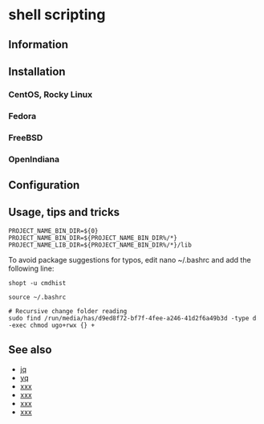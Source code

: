 # shell scripting

## Information

## Installation

### CentOS, Rocky Linux

### Fedora

### FreeBSD

### OpenIndiana

## Configuration

## Usage, tips and tricks

```shell
PROJECT_NAME_BIN_DIR=${0}
PROJECT_NAME_BIN_DIR=${PROJECT_NAME_BIN_DIR%/*}
PROJECT_NAME_LIB_DIR=${PROJECT_NAME_BIN_DIR%/*}/lib
```

To avoid package suggestions for typos, edit nano ~/.bashrc and add the following line:

	shopt -u cmdhist

```shell
source ~/.bashrc
```

```shell
# Recursive change folder reading
sudo find /run/media/has/d9ed8f72-bf7f-4fee-a246-41d2f6a49b3d -type d -exec chmod ugo+rwx {} +
```

## See also

* [jq](https://jqlang.github.io/jq/)
* [yq](https://github.com/mikefarah/yq)
* [xxx](xxxx)
* [xxx](xxxx)
* [xxx](xxxx)
* [xxx](xxxx)

